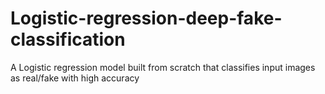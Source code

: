 # Logistic-regression-deep-fake-classification
A Logistic regression model built from scratch that classifies input images as real/fake with high accuracy
